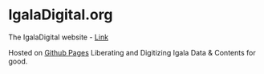 IgalaDigital.org
=================

The IgalaDigital website - [Link](http://www.igaladigital.org)

Hosted on [Github Pages](http://pages.github.com)
Liberating and Digitizing Igala Data & Contents for good.

